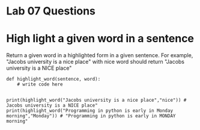 # Lab 07 Questions



# High light a given word in a sentence

Return a given word in a highlighted form in a given sentence.
For example, "Jacobs university is a nice place" with nice word should return "Jacobs university is a NICE place" 



	def highlight_word(sentence, word):
		# write code here


	print(highlight_word("Jacobs university is a nice place","nice")) # Jacobs university is a NICE place"
	print(highlight_word("Programming in python is early in Monday morning","Monday")) # "Programming in python is early in MONDAY morning"



